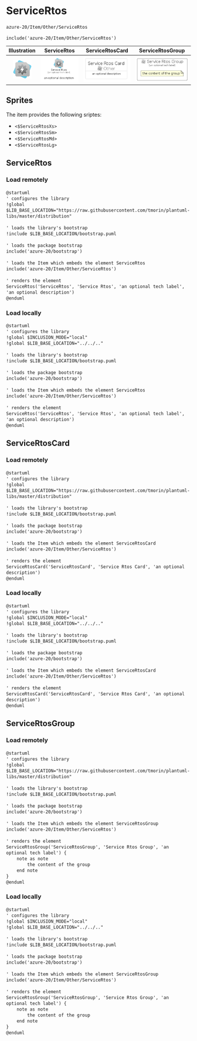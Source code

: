 # ServiceRtos


```text
azure-20/Item/Other/ServiceRtos
```

```text
include('azure-20/Item/Other/ServiceRtos')
```



| Illustration | ServiceRtos | ServiceRtosCard | ServiceRtosGroup |
| :---: | :---: | :---: | :---: |
| ![illustration for Illustration](../../../azure-20/Item/Other/ServiceRtos.png) | ![illustration for ServiceRtos](../../../azure-20/Item/Other/ServiceRtos.Local.png) | ![illustration for ServiceRtosCard](../../../azure-20/Item/Other/ServiceRtosCard.Local.png) | ![illustration for ServiceRtosGroup](../../../azure-20/Item/Other/ServiceRtosGroup.Local.png) |



## Sprites
The item provides the following sriptes:

- `<$ServiceRtosXs>`
- `<$ServiceRtosSm>`
- `<$ServiceRtosMd>`
- `<$ServiceRtosLg>`





## ServiceRtos

### Load remotely
```plantuml
@startuml
' configures the library
!global $LIB_BASE_LOCATION="https://raw.githubusercontent.com/tmorin/plantuml-libs/master/distribution"

' loads the library's bootstrap
!include $LIB_BASE_LOCATION/bootstrap.puml

' loads the package bootstrap
include('azure-20/bootstrap')

' loads the Item which embeds the element ServiceRtos
include('azure-20/Item/Other/ServiceRtos')

' renders the element
ServiceRtos('ServiceRtos', 'Service Rtos', 'an optional tech label', 'an optional description')
@enduml
```

### Load locally
```plantuml
@startuml
' configures the library
!global $INCLUSION_MODE="local"
!global $LIB_BASE_LOCATION="../../.."

' loads the library's bootstrap
!include $LIB_BASE_LOCATION/bootstrap.puml

' loads the package bootstrap
include('azure-20/bootstrap')

' loads the Item which embeds the element ServiceRtos
include('azure-20/Item/Other/ServiceRtos')

' renders the element
ServiceRtos('ServiceRtos', 'Service Rtos', 'an optional tech label', 'an optional description')
@enduml
```

## ServiceRtosCard

### Load remotely
```plantuml
@startuml
' configures the library
!global $LIB_BASE_LOCATION="https://raw.githubusercontent.com/tmorin/plantuml-libs/master/distribution"

' loads the library's bootstrap
!include $LIB_BASE_LOCATION/bootstrap.puml

' loads the package bootstrap
include('azure-20/bootstrap')

' loads the Item which embeds the element ServiceRtosCard
include('azure-20/Item/Other/ServiceRtos')

' renders the element
ServiceRtosCard('ServiceRtosCard', 'Service Rtos Card', 'an optional description')
@enduml
```

### Load locally
```plantuml
@startuml
' configures the library
!global $INCLUSION_MODE="local"
!global $LIB_BASE_LOCATION="../../.."

' loads the library's bootstrap
!include $LIB_BASE_LOCATION/bootstrap.puml

' loads the package bootstrap
include('azure-20/bootstrap')

' loads the Item which embeds the element ServiceRtosCard
include('azure-20/Item/Other/ServiceRtos')

' renders the element
ServiceRtosCard('ServiceRtosCard', 'Service Rtos Card', 'an optional description')
@enduml
```

## ServiceRtosGroup

### Load remotely
```plantuml
@startuml
' configures the library
!global $LIB_BASE_LOCATION="https://raw.githubusercontent.com/tmorin/plantuml-libs/master/distribution"

' loads the library's bootstrap
!include $LIB_BASE_LOCATION/bootstrap.puml

' loads the package bootstrap
include('azure-20/bootstrap')

' loads the Item which embeds the element ServiceRtosGroup
include('azure-20/Item/Other/ServiceRtos')

' renders the element
ServiceRtosGroup('ServiceRtosGroup', 'Service Rtos Group', 'an optional tech label') {
    note as note
        the content of the group
    end note
}
@enduml
```

### Load locally
```plantuml
@startuml
' configures the library
!global $INCLUSION_MODE="local"
!global $LIB_BASE_LOCATION="../../.."

' loads the library's bootstrap
!include $LIB_BASE_LOCATION/bootstrap.puml

' loads the package bootstrap
include('azure-20/bootstrap')

' loads the Item which embeds the element ServiceRtosGroup
include('azure-20/Item/Other/ServiceRtos')

' renders the element
ServiceRtosGroup('ServiceRtosGroup', 'Service Rtos Group', 'an optional tech label') {
    note as note
        the content of the group
    end note
}
@enduml
```

